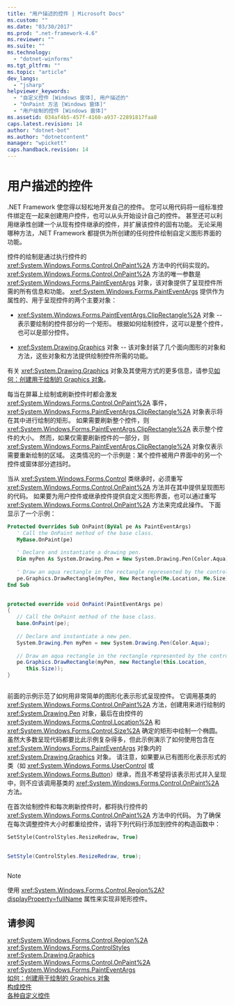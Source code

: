 ```yaml
---
title: "用户描述的控件 | Microsoft Docs"
ms.custom: ""
ms.date: "03/30/2017"
ms.prod: ".net-framework-4.6"
ms.reviewer: ""
ms.suite: ""
ms.technology: 
  - "dotnet-winforms"
ms.tgt_pltfrm: ""
ms.topic: "article"
dev_langs: 
  - "jsharp"
helpviewer_keywords: 
  - "自定义控件 [Windows 窗体], 用户描述的"
  - "OnPaint 方法 [Windows 窗体]"
  - "用户绘制的控件 [Windows 窗体]"
ms.assetid: 034af4b5-457f-4160-a937-22891817faa8
caps.latest.revision: 14
author: "dotnet-bot"
ms.author: "dotnetcontent"
manager: "wpickett"
caps.handback.revision: 14
---
```

# 用户描述的控件
.NET Framework 使您得以轻松地开发自己的控件。  您可以用代码将一组标准控件绑定在一起来创建用户控件，也可以从头开始设计自己的控件。  甚至还可以利用继承性创建一个从现有控件继承的控件，并扩展该控件的固有功能。  无论采用哪种方法，.NET Framework 都提供为所创建的任何控件绘制自定义图形界面的功能。  
  
 控件的绘制是通过执行控件的 <xref:System.Windows.Forms.Control.OnPaint%2A> 方法中的代码实现的。  <xref:System.Windows.Forms.Control.OnPaint%2A> 方法的唯一参数是 <xref:System.Windows.Forms.PaintEventArgs> 对象，该对象提供了呈现控件所需的所有信息和功能。  <xref:System.Windows.Forms.PaintEventArgs> 提供作为属性的、用于呈现控件的两个主要对象：  
  
-   <xref:System.Windows.Forms.PaintEventArgs.ClipRectangle%2A> 对象 \-\- 表示要绘制的控件部分的一个矩形。  根据如何绘制控件，这可以是整个控件，也可以是部分控件。  
  
-   <xref:System.Drawing.Graphics> 对象 \-\- 该对象封装了几个面向图形的对象和方法，这些对象和方法提供绘制控件所需的功能。  
  
 有关 <xref:System.Drawing.Graphics> 对象及其使用方式的更多信息，请参见[如何：创建用于绘制的 Graphics 对象](../../../../docs/framework/winforms/advanced/how-to-create-graphics-objects-for-drawing.md)。  
  
 每当在屏幕上绘制或刷新控件时都会激发 <xref:System.Windows.Forms.Control.OnPaint%2A> 事件，<xref:System.Windows.Forms.PaintEventArgs.ClipRectangle%2A> 对象表示将在其中进行绘制的矩形。  如果需要刷新整个控件，则 <xref:System.Windows.Forms.PaintEventArgs.ClipRectangle%2A> 表示整个控件的大小。  然而，如果仅需要刷新控件的一部分，则 <xref:System.Windows.Forms.PaintEventArgs.ClipRectangle%2A> 对象仅表示需要重新绘制的区域。  这类情况的一个示例是：某个控件被用户界面中的另一个控件或窗体部分遮挡时。  
  
 当从 <xref:System.Windows.Forms.Control> 类继承时，必须重写 <xref:System.Windows.Forms.Control.OnPaint%2A> 方法并在其中提供呈现图形的代码。  如果要为用户控件或继承控件提供自定义图形界面，也可以通过重写 <xref:System.Windows.Forms.Control.OnPaint%2A> 方法来完成此操作。  下面显示了一个示例：  
  
```vb  
Protected Overrides Sub OnPaint(ByVal pe As PaintEventArgs)  
   ' Call the OnPaint method of the base class.  
   MyBase.OnPaint(pe)  
  
   ' Declare and instantiate a drawing pen.  
   Dim myPen As System.Drawing.Pen = New System.Drawing.Pen(Color.Aqua)  
  
   ' Draw an aqua rectangle in the rectangle represented by the control.  
   pe.Graphics.DrawRectangle(myPen, New Rectangle(Me.Location, Me.Size))  
End Sub  
  
```  
  
```csharp  
protected override void OnPaint(PaintEventArgs pe)  
{  
   // Call the OnPaint method of the base class.  
   base.OnPaint(pe);  
  
   // Declare and instantiate a new pen.  
   System.Drawing.Pen myPen = new System.Drawing.Pen(Color.Aqua);  
  
   // Draw an aqua rectangle in the rectangle represented by the control.  
   pe.Graphics.DrawRectangle(myPen, new Rectangle(this.Location,   
      this.Size));  
}  
  
```  
  
 前面的示例示范了如何用非常简单的图形化表示形式呈现控件。  它调用基类的 <xref:System.Windows.Forms.Control.OnPaint%2A> 方法，创建用来进行绘制的 <xref:System.Drawing.Pen> 对象，最后在由控件的 <xref:System.Windows.Forms.Control.Location%2A> 和 <xref:System.Windows.Forms.Control.Size%2A> 确定的矩形中绘制一个椭圆。  虽然大多数呈现代码都要比此示例复杂得多，但此示例演示了如何使用包含在 <xref:System.Windows.Forms.PaintEventArgs> 对象内的 <xref:System.Drawing.Graphics> 对象。  请注意，如果要从已有图形化表示形式的类（如 <xref:System.Windows.Forms.UserControl> 或 <xref:System.Windows.Forms.Button>）继承，而且不希望将该表示形式并入呈现中，则不应该调用基类的 <xref:System.Windows.Forms.Control.OnPaint%2A> 方法。  
  
 在首次绘制控件和每次刷新控件时，都将执行控件的 <xref:System.Windows.Forms.Control.OnPaint%2A> 方法中的代码。  为了确保在每次调整控件大小时都重绘控件，请将下列代码行添加到控件的构造函数中：  
  
```vb  
SetStyle(ControlStyles.ResizeRedraw, True)  
  
```  
  
```csharp  
SetStyle(ControlStyles.ResizeRedraw, true);  
  
```  
  
> [!NOTE]
>  使用 <xref:System.Windows.Forms.Control.Region%2A?displayProperty=fullName> 属性来实现非矩形控件。  
  
## 请参阅  
 <xref:System.Windows.Forms.Control.Region%2A>   
 <xref:System.Windows.Forms.ControlStyles>   
 <xref:System.Drawing.Graphics>   
 <xref:System.Windows.Forms.Control.OnPaint%2A>   
 <xref:System.Windows.Forms.PaintEventArgs>   
 [如何：创建用于绘制的 Graphics 对象](../../../../docs/framework/winforms/advanced/how-to-create-graphics-objects-for-drawing.md)   
 [构成控件](../../../../docs/framework/winforms/controls/constituent-controls.md)   
 [各种自定义控件](../../../../docs/framework/winforms/controls/varieties-of-custom-controls.md)